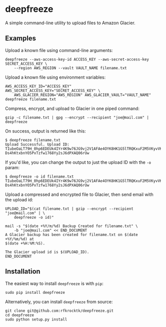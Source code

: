 deepfreeze
==========

A simple command-line utility to upload files to Amazon Glacier.

## Examples ##

Upload a known file using command-line arguments:

    deepfreeze --aws-access-key-id ACCESS_KEY --aws-secret-access-key SECRET_ACCESS_KEY \
        --region AWS_REGION --vault VAULT_NAME filename.txt

Upload a known file using environment variables:

    AWS_ACCESS_KEY_ID="ACCESS_KEY" AWS_SECRET_ACCESS_KEY="SECRET_ACCESS_KEY" \
        AWS_GLACIER_REGION="AWS_REGION" AWS_GLACIER_VAULT="VAULT_NAME" deepfreeze filename.txt

Compress, encrypt, and upload to Glacier in one piped command:

    gzip -c filename.txt | gpg --encrypt --recipient "joe@mail.com" | deepfreeze

On success, output is returned like this:

    $ deepfreeze filename.txt
    Upload Successful. Upload ID:
    TIubeOaLT79H_0hp6EDEUk4IYr4K9w76JG9vj2V1AFAe4OYK8HK1G5lTRQKxuF2M5VKyvVKRbUg7HNpKcC6UGrO27zFfxZeJP7Q-Ds4hKtxbnYO5PxTzfw1768Yy2sJ6dPXAQ06rUw

If you'd like, you can change the output to just the upload ID with the `-o` param:

    $ deepfreeze -o id filename.txt
    TIubeOaLT79H_0hp6EDEUk4IYr4K9w76JG9vj2V1AFAe4OYK8HK1G5lTRQKxuF2M5VKyvVKRbUg7HNpKcC6UGrO27zFfxZeJP7Q-Ds4hKtxbnYO5PxTzfw1768Yy2sJ6dPXAQ06rUw

Upload a compressed and encrypted file to Glacier, then send email with the upload id:

    UPLOAD_ID="$(cat filename.txt | gzip --encrypt --recipient "joe@mail.com" | \
        deepfreeze -o id)"

    mail -s "$(date +%Y/m/%d) Backup Created for filename.txt" \
        -b "joe@mail.com" << END_DOCUMENT
    A Glacier backup has been created for filename.txt on $(date +%Y/%m/%d) at
    $(date +%H:%M:%S).

    The Glacier upload id is $(UPLOAD_ID).
    END_DOCUMENT

## Installation ##

The easiest way to install `deepfreeze` is with `pip`:

    sudo pip install deepfreeze

Alternatively, you can install `deepfreeze` from source:

    git clone git@github.com:rfkrocktk/deepfreeze.git
    cd deepfreeze
    sudo python setup.py install
